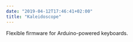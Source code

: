 ```yaml
---
date: "2019-04-12T17:46:41+02:00"
title: "Kaleidoscope"
---
```


Flexible firmware for Arduino-powered keyboards.
